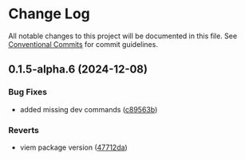 # Change Log

All notable changes to this project will be documented in this file.
See [Conventional Commits](https://conventionalcommits.org) for commit guidelines.

## 0.1.5-alpha.6 (2024-12-08)


### Bug Fixes

* added missing dev commands ([c89563b](https://github.com/okcashpro/okai/commit/c89563bc020f0b21a69599b706534f2edfbdf1cd))


### Reverts

* viem package version ([47712da](https://github.com/okcashpro/okai/commit/47712da3a969de0269bbc80fa995612d75dbcc19))
